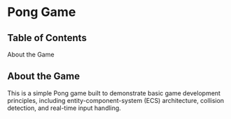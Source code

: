 # Pong Game

## Table of Contents

About the Game


## About the Game

This is a simple Pong game built to demonstrate basic game development principles, including entity-component-system (ECS) architecture, collision detection, and real-time input handling.
